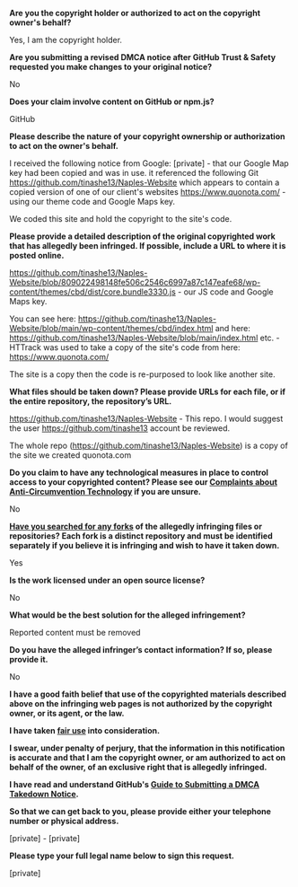 **Are you the copyright holder or authorized to act on the copyright owner's behalf?**

Yes, I am the copyright holder.

**Are you submitting a revised DMCA notice after GitHub Trust & Safety requested you make changes to your original notice?**

No

**Does your claim involve content on GitHub or npm.js?**

GitHub

**Please describe the nature of your copyright ownership or authorization to act on the owner's behalf.**

I received the following notice from Google: [private] - that our Google Map key had been copied and was in use. it referenced the following Git https://github.com/tinashe13/Naples-Website which appears to contain a copied version of one of our client's websites https://www.quonota.com/ - using our theme code and Google Maps key.

We coded this site and hold the copyright to the site's code.

**Please provide a detailed description of the original copyrighted work that has allegedly been infringed. If possible, include a URL to where it is posted online.**

https://github.com/tinashe13/Naples-Website/blob/809022498148fe506c2546c6997a87c147eafe68/wp-content/themes/cbd/dist/core.bundle3330.js - our JS code and Google Maps key.

You can see here: https://github.com/tinashe13/Naples-Website/blob/main/wp-content/themes/cbd/index.html and here: https://github.com/tinashe13/Naples-Website/blob/main/index.html etc. - HTTrack was used to take a copy of the site's code from here: https://www.quonota.com/

The site is a copy then the code is re-purposed to look like another site.

**What files should be taken down? Please provide URLs for each file, or if the entire repository, the repository’s URL.**

https://github.com/tinashe13/Naples-Website - This repo. I would suggest the user https://github.com/tinashe13 account be reviewed.

The whole repo (https://github.com/tinashe13/Naples-Website) is a copy of the site we created quonota.com

**Do you claim to have any technological measures in place to control access to your copyrighted content? Please see our <a href="https://docs.github.com/articles/guide-to-submitting-a-dmca-takedown-notice#complaints-about-anti-circumvention-technology">Complaints about Anti-Circumvention Technology</a> if you are unsure.**

No

**<a href="https://docs.github.com/articles/dmca-takedown-policy#b-what-about-forks-or-whats-a-fork">Have you searched for any forks</a> of the allegedly infringing files or repositories? Each fork is a distinct repository and must be identified separately if you believe it is infringing and wish to have it taken down.**

Yes

**Is the work licensed under an open source license?**

No

**What would be the best solution for the alleged infringement?**

Reported content must be removed

**Do you have the alleged infringer’s contact information? If so, please provide it.**

No

**I have a good faith belief that use of the copyrighted materials described above on the infringing web pages is not authorized by the copyright owner, or its agent, or the law.**

**I have taken <a href="https://www.lumendatabase.org/topics/22">fair use</a> into consideration.**

**I swear, under penalty of perjury, that the information in this notification is accurate and that I am the copyright owner, or am authorized to act on behalf of the owner, of an exclusive right that is allegedly infringed.**

**I have read and understand GitHub's <a href="https://docs.github.com/articles/guide-to-submitting-a-dmca-takedown-notice/">Guide to Submitting a DMCA Takedown Notice</a>.**

**So that we can get back to you, please provide either your telephone number or physical address.**

[private] - [private]

**Please type your full legal name below to sign this request.**

[private]
